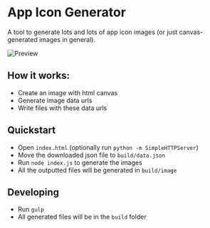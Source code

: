 App Icon Generator
==================

A tool to generate lots and lots of app icon images (or just canvas-generated images in general).

![Preview](https://cloud.githubusercontent.com/assets/744973/3868116/a915cf16-2023-11e4-9cde-f604725ee878.png)

## How it works:

- Create an image with html canvas
- Generate image data urls
- Write files with these data urls

## Quickstart

- Open `index.html` (optionally run `python -m SimpleHTTPServer`)
- Move the downloaded json file to `build/data.json`
- Run `node index.js` to generate the images
- All the outputted files will be generated in `build/image`

## Developing

- Run `gulp`
- All generated files will be in the `build` folder